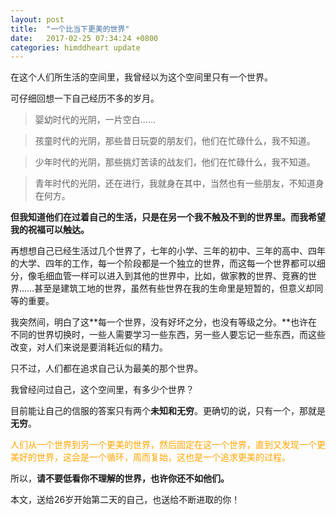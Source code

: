 ```yaml
---
layout: post
title:  "一个比当下更美的世界"
date:   2017-02-25 07:34:24 +0800
categories: himddheart update
---
```


在这个人们所生活的空间里，我曾经以为这个空间里只有一个世界。

可仔细回想一下自己经历不多的岁月。

>婴幼时代的光阴，一片空白……

>孩童时代的光阴，那些昔日玩耍的朋友们，他们在忙碌什么，我不知道。

>少年时代的光阴，那些挑灯苦读的战友们，他们在忙碌什么，我不知道。

>青年时代的光阴，还在进行，我就身在其中，当然也有一些朋友，不知道身在何方。

**但我知道他们在过着自己的生活，只是在另一个我不触及不到的世界里。而我希望我的祝福可以触达。**

再想想自己已经生活过几个世界了，七年的小学、三年的初中、三年的高中、四年的大学、四年的工作，每一个阶段都是一个独立的世界，而这每一个世界都可以细分，像毛细血管一样可以进入到其他的世界中，比如，做家教的世界、竞赛的世界……甚至是建筑工地的世界，虽然有些世界在我的生命里是短暂的，但意义却同等的重要。

我突然间，明白了这**每一个世界，没有好坏之分，也没有等级之分。**也许在不同的世界切换时，一些人需要学习一些东西，另一些人要忘记一些东西，而这些改变，对人们来说是要消耗近似的精力。

只不过，人们都在追求自己认为最美的那个世界。

我曾经问过自己，这个空间里，有多少个世界？

目前能让自己的信服的答案只有两个**未知和无穷**。更确切的说，只有一个，那就是**无穷**。

<font color="orange">人们从一个世界到另一个更美的世界，然后固定在这一个世界，直到又发现一个更美好的世界，这会是一个循环，周而复始，这也是一个追求更美的过程。</font>

所以，**请不要低看你不理解的世界，也许你还不如他们。**

本文，送给26岁开始第二天的自己，也送给不断进取的你！






